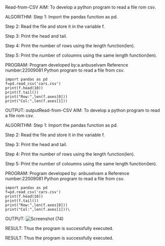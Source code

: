 Read-from-CSV
AIM:
To develop a python program to read a file rom csv.

ALGORITHM:
Step 1:
Import the pandas function as pd.

Step 2:
Read the file and store it in the variable f.

Step 3:
Print the head and tail.

Step 4:
Print the number of rows using the length function(len).

Step 5:
Print the number of coloumns using the same length function(len).

PROGRAM:
Program developed by:a.anbuselvam
Reference number:22009081
Python program to read a file from csv.
```
import pandas as pd
f=pd.read_csv('cars.csv')
print(f.head(10))
print(f.tail())
print("Row:",len(f.axes[0]))
print("Col:",len(f.axes[1]))
```
OUTPUT:
outputRead-from-CSV
AIM:
To develop a python program to read a file rom csv.

ALGORITHM:
Step 1:
Import the pandas function as pd.

Step 2:
Read the file and store it in the variable f.

Step 3:
Print the head and tail.

Step 4:
Print the number of rows using the length function(len).

Step 5:
Print the number of coloumns using the same length function(len).

PROGRAM:
Program developed by: anbuselvam  a
Reference number:22009081
Python program to read a file from csv.
```
import pandas as pd
f=pd.read_csv('cars.csv')
print(f.head(10))
print(f.tail())
print("Row:",len(f.axes[0]))
print("Col:",len(f.axes[1]))\
```
OUTPUT:
![Screenshot (74)](https://user-images.githubusercontent.com/119559871/215090911-58c71741-0fa2-4c07-b53c-f568d1401e06.png)




RESULT:
Thus the program is successfully executed.



RESULT:
Thus the program is successfully executed.

